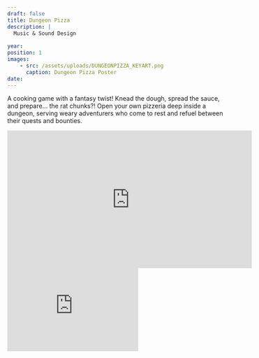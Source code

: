 ```yaml
---
draft: false
title: Dungeon Pizza
description: |
  Music & Sound Design
  
year:
position: 1
images:
    - src: /assets/uploads/DUNGEONPIZZA_KEYART.png
      caption: Dungeon Pizza Poster
date:
---
```

A cooking game with a fantasy twist! Knead the dough, spread the sauce, and prepare… the rat chunks?! Open your own pizzeria deep inside a dungeon, serving weary adventurers who come to rest and refuel between their quests and bounties.
<iframe width="560" height="315" src="https://www.youtube-nocookie.com/embed/0e6d9s1p2BE?si=1rfR-VIvf1WyEb0j" title="YouTube video player" frameborder="0" allow="accelerometer; autoplay; clipboard-write; encrypted-media; gyroscope; picture-in-picture; web-share" referrerpolicy="strict-origin-when-cross-origin" allowfullscreen></iframe>
<iframe src="https://store.steampowered.com/widget/3834910/" frameborder="0" width="auto" height="190"></iframe>